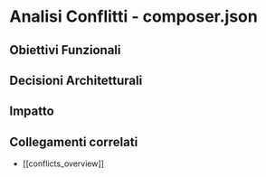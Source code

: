 # Analisi Conflitti - composer.json


## Obiettivi Funzionali

## Decisioni Architetturali

## Impatto


## Collegamenti correlati
- [[conflicts_overview]]
